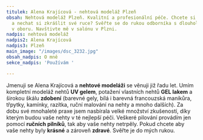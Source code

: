```yaml
---
titulek: Alena Krajícová - nehtová modeláž Plzeň
obsah: Nehtová modeláž Plzeň. Kvalitní a profesionální péče. Chcete si odpočinout
  a nechat si zkrášlit své ruce? Svěřte se do rukou odborníka s dlouholetou praxí
  v oboru. Navštivte mě v salónu v Plzni.
nadpis: nehtová modeláž
nadpis2: Alena Krajícová
nadpis3: Plzeň
main_image: "/images/dsc_3232.jpg"
obsah_nadpis: O mně
sekce_nadpis: 'Používám '

---
```

Jmenuji se Alena Krajícová a **nehtové modeláži** se věnuji již řadu let. Umím kompletní modeláž nehtů **UV gelem**, potažení vlastních nehtů **GEL lakem** a širokou škálu **zdobení** (barevné gely, bílá i barevná francouzská manikůra, třpytky, kamínky, razítka, ruční malování na nehty a mnoho dalších). Za dobu své mnohaleté praxe jsem nasbírala velké množství zkušeností, díky kterým budou vaše nehty v té nejlepší péči. Veškeré pilování provádím jen pomocí **ručních pilníků**, tak aby vaše nehty netrpěly. Pokud chcete aby vaše nehty byly **krásné** a zároveň **zdravé**. Svěřte je do mých rukou.